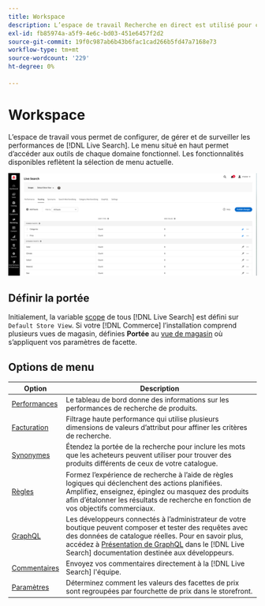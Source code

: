 ```yaml
---
title: Workspace
description: L’espace de travail Recherche en direct est utilisé pour configurer, gérer et surveiller les performances de recherche.
exl-id: fb85974a-a5f9-4e6c-bd03-451e6457f2d2
source-git-commit: 19f0c987ab6b43b6fac1cad266b5fd47a7168e73
workflow-type: tm+mt
source-wordcount: '229'
ht-degree: 0%

---
```


# Workspace

L’espace de travail vous permet de configurer, de gérer et de surveiller les performances de [!DNL Live Search]. Le menu situé en haut permet d’accéder aux outils de chaque domaine fonctionnel.  Les fonctionnalités disponibles reflètent la sélection de menu actuelle.

![Espace de travail de facette](assets/faceting-workspace.png)

## Définir la portée

Initialement, la variable [scope](https://docs.magento.com/user-guide/configuration/scope.html) de tous [!DNL Live Search] est défini sur `Default Store View`. Si votre [!DNL Commerce] l’installation comprend plusieurs vues de magasin, définies **Portée** au [vue de magasin](https://docs.magento.com/user-guide/stores/websites-stores-views.html) où s’appliquent vos paramètres de facette.

## Options de menu

| Option | Description |
|--- |--- |
| [Performances](performance.md) | Le tableau de bord donne des informations sur les performances de recherche de produits. |
| [Facturation](facets.md) | Filtrage haute performance qui utilise plusieurs dimensions de valeurs d’attribut pour affiner les critères de recherche. |
| [Synonymes](synonyms.md) | Étendez la portée de la recherche pour inclure les mots que les acheteurs peuvent utiliser pour trouver des produits différents de ceux de votre catalogue. |
| [Règles](rules.md) | Formez l’expérience de recherche à l’aide de règles logiques qui déclenchent des actions planifiées. Amplifiez, enseignez, épinglez ou masquez des produits afin d’étalonner les résultats de recherche en fonction de vos objectifs commerciaux. |
| [GraphQL](https://devdocs.magento.com/live-search/graphql-support.html) | Les développeurs connectés à l’administrateur de votre boutique peuvent composer et tester des requêtes avec des données de catalogue réelles. Pour en savoir plus, accédez à [Présentation de GraphQL](https://devdocs.magento.com/guides/v2.4/graphql/index.html) dans le [!DNL Live Search] documentation destinée aux développeurs. |
| [Commentaires](feedback.md) | Envoyez vos commentaires directement à la [!DNL Live Search] l&#39;équipe. |
| [Paramètres](settings.md) | Déterminez comment les valeurs des facettes de prix sont regroupées par fourchette de prix dans le storefront. |
